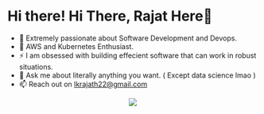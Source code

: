 
<h1>Hi there! <span class="wave">Hi There, Rajat Here👋</span></h1>
 
- 🔭 Extremely passionate about Software Development and Devops.
- 🌱 AWS and Kubernetes Enthusiast.
- ⚡ I am obsessed with building effecient software that can work in robust situations.
- 💬 Ask me about literally anything you want. ( Except data science lmao )
- 📫 Reach out on lkrajath22@gmail.com


<p align="center">
  <a href="https://skillicons.dev">
    <img src="https://skillicons.dev/icons?i=git,js,aws,react,nodejs,java,python,ts,c,cpp,docker,kubernetes,kafka" />
  </a>
</p>
